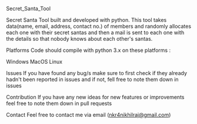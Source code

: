 Secret_Santa_Tool

Secret Santa Tool built and developed with python. This tool takes data(name, email, address, contact no.) of members and randomly allocates each one with their secret santas and 
then a mail is sent to each one with the details so that nobody knows about each other's santas.

Platforms
Code should compile with python 3.x on these platforms :

Windows
MacOS
Linux

Issues
If you have found any bug/s make sure to first check if they already hadn't been reported in issues and if not, fell free to note them down in issues

Contribution
If you have any new ideas for new features or improvements feel free to note them down in pull requests

Contact
Feel free to contact me via email (nkr4nikhilraj@gmail.com)
